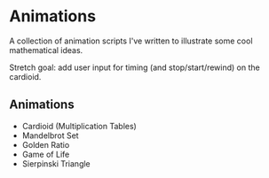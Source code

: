 
# Animations
A collection of animation scripts I've written to illustrate some cool mathematical ideas.

Stretch goal: add user input for timing (and stop/start/rewind) on the cardioid.

## Animations
- Cardioid (Multiplication Tables)
- Mandelbrot Set
- Golden Ratio
- Game of Life
- Sierpinski Triangle
